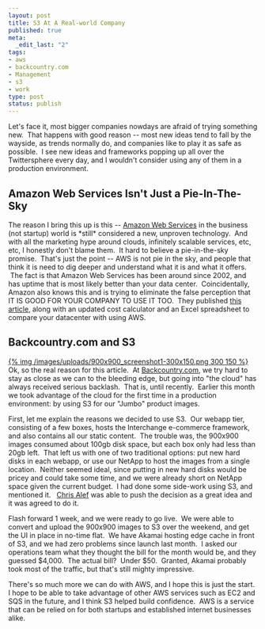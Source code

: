 ```yaml
--- 
layout: post
title: S3 At A Real-world Company
published: true
meta: 
  _edit_last: "2"
tags: 
- aws
- backcountry.com
- Management
- s3
- work
type: post
status: publish
---
```

Let's face it, most bigger companies nowdays are afraid of trying something new.  That happens with good reason -- most new ideas tend to fall by the wayside, as trends normally do, and companies like to play it as safe as possible.  I see new ideas and frameworks popping up all over the Twittersphere every day, and I wouldn't consider using any of them in a production environment.
<h2>Amazon Web Services Isn't Just a Pie-In-The-Sky</h2>
The reason I bring this up is this -- <a href="http://aws.amazon.com">Amazon Web Services</a> in the business (not startup) world is *still* considered a new, unproven technology.  And with all the marketing hype around clouds, infinitely scalable services, etc, etc, I honestly don't blame them.  It hard to believe a pie-in-the-sky promise.  That's just the point -- AWS is not pie in the sky, and people that think it is need to dig deeper and understand what it is and what it offers.  The fact is that Amazon Web Services has been around since 2002, and has uptime that is most likely better than your data center.  Coincidentally, Amazon also knows this and is trying to eliminate the false perception that IT IS GOOD FOR YOUR COMPANY TO USE IT TOO.  They published <a href="http://aws.typepad.com/aws/2009/12/the-economics-of-aws.html" target="_blank">this article</a>, along with an updated cost calculator and an Excel spreadsheet to compare your datacenter with using AWS.
<h2>Backcountry.com and S3</h2>
<a href="/images/uploads/900x900_screenshot1.png">{% img /images/uploads/900x900_screenshot1-300x150.png 300 150 %}</a>
Ok, so the real reason for this article.  At <a href="http://www.backcountry.com/">Backcountry.com</a>, we try hard to stay as close as we can to the bleeding edge, but going into "the cloud" has always received serious backlash.  That is, until recently.  Earlier this month we took advantage of the cloud for the first time in a production environment: by using S3 for our "Jumbo" product images.

First, let me explain the reasons we decided to use S3.  Our webapp tier, consisting of a few boxes, hosts the Interchange e-commerce framework, and also contains all our static content.  The trouble was, the 900x900 images consumed about 100gb disk space, but each box only had less than 20gb left.  That left us with one of two traditional options: put new hard disks in each webapp, or use our NetApp to host the images from a single location.  Neither seemed ideal, since putting in new hard disks would be pricey and could take some time, and we were already short on NetApp space given the current budget.  I had done some side-work using S3, and mentioned it.   <a href="http://www.crickertech.com">Chris Alef</a> was able to push the decision as a great idea and it was agreed to do it.

Flash forward 1 week, and we were ready to go live.  We were able to convert and upload the 900x900 images to S3 over the weekend, and get the UI in place in no-time flat.  We have Akamai hosting edge cache in front of S3, and we had zero problems since launch last month.  I asked our operations team what they thought the bill for the month would be, and they guessed $4,000.  The actual bill?  Under $50.  Granted, Akamai probably took most of the traffic, but that's still mighty impressive.

There's so much more we can do with AWS, and I hope this is just the start.  I hope to be able to take advantage of other AWS services such as EC2 and SQS in the future, and I think S3 helped build confidence.  AWS is a service that can be relied on for both startups and established internet businesses alike.
